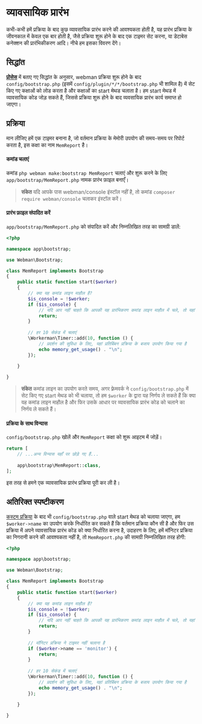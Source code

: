 # व्यावसायिक प्रारंभ

कभी-कभी हमें प्रक्रिया के बाद कुछ व्यावसायिक प्रारंभ करने की आवश्यकता होती है, यह प्रारंभ प्रक्रिया के जीवनकाल में केवल एक बार होती है, जैसे प्रक्रिया शुरू होने के बाद एक टाइमर सेट करना, या डेटाबेस कनेक्शन की प्रारंभिकीकरण आदि। नीचे हम इसका विवरण देंगे।

## सिद्धांत
**[प्रोसेस](process.md)** में बताए गए सिद्धांत के अनुसार, webman प्रक्रिया शुरू होने के बाद `config/bootstrap.php` (इसमें `config/plugin/*/*/bootstrap.php` भी शामिल है) में सेट किए गए कक्षाओं को लोड करता है और कक्षाओं का start मेथड चलाता है। हम start मेथड में व्यावसायिक कोड जोड़ सकते हैं, जिससे प्रक्रिया शुरू होने के बाद व्यवसायिक प्रारंभ कार्य समाप्त हो जाएगा।

## प्रक्रिया
मान लीजिए हमें एक टाइमर बनाना है, जो वर्तमान प्रक्रिया के मेमोरी उपयोग की समय-समय पर रिपोर्ट करता है, इस कक्षा का नाम `MemReport` है।

#### कमांड चलाएं

कमांड `php webman make:bootstrap MemReport` चलाएं और शुरू करने के लिए `app/bootstrap/MemReport.php` नामक प्रारंभ फ़ाइल बनाएँ।

> **संकेत**
> यदि आपके पास webman/console इंस्टॉल नहीं है, तो कमांड `composer require webman/console` चलाकर इंस्टॉल करें।

#### प्रारंभ फ़ाइल संपादित करें
`app/bootstrap/MemReport.php` को संपादित करें और निम्नलिखित तरह का सामग्री डालें:
```php
<?php

namespace app\bootstrap;

use Webman\Bootstrap;

class MemReport implements Bootstrap
{
    public static function start($worker)
    {
        // क्या यह कमांड लाइन माहौल है?
        $is_console = !$worker;
        if ($is_console) {
            // यदि आप नहीं चाहते कि आपकी यह प्रारंभिकरण कमांड लाइन माहौल में चले, तो यहां सीधे वापस लौटें
            return;
        }
        
        // हर 10 सेकंड में चलाएं
        \Workerman\Timer::add(10, function () {
            // प्रदर्शन की सुविधा के लिए, यहां प्रतिबिंबन प्रक्रिया के बजाय उपयोग किया गया है
            echo memory_get_usage() . "\n";
        });
        
    }

}
```

> **संकेत**
> कमांड लाइन का उपयोग करते समय, अगर फ़्रेमवर्क ने `config/bootstrap.php` में सेट किए गए start मेथड को भी चलाया, तो हम `$worker` के द्वारा यह निर्णय ले सकते हैं कि क्या यह कमांड लाइन माहौल है और फिर उसके आधार पर व्यावसायिक प्रारंभ कोड को चलाने का निर्णय ले सकते हैं।

#### प्रक्रिया के साथ विन्यास
`config/bootstrap.php` खोलें और `MemReport` कक्षा को शुरू आइटम में जोड़ें।
```php
return [
    // ...अन्य विन्यास यहाँ पर छोड़े गए हैं...
    
    app\bootstrap\MemReport::class,
];
```

इस तरह से हमने एक व्यावसायिक प्रारंभ प्रक्रिया पूरी कर ली है।

## अतिरिक्त स्पष्टीकरण
[कस्टम प्रक्रिया](../process.md) के बाद भी `config/bootstrap.php` वाले start मेथड को चलाया जाएगा, हम `$worker->name` का उपयोग करके निर्धारित कर सकते हैं कि वर्तमान प्रक्रिया कौन सी है और फिर उस प्रक्रिया में अपने व्यावसायिक प्रारंभ कोड को क्या निर्धारित करना है, उदाहरण के लिए, हमें मॉनिटर प्रक्रिया का निगरानी करने की आवश्यकता नहीं है, तो `MemReport.php` की सामग्री निम्नलिखित तरह होगी:
```php
<?php

namespace app\bootstrap;

use Webman\Bootstrap;

class MemReport implements Bootstrap
{
    public static function start($worker)
    {
        // क्या यह कमांड लाइन माहौल है?
        $is_console = !$worker;
        if ($is_console) {
            // यदि आप नहीं चाहते कि आपकी यह प्रारंभिकरण कमांड लाइन माहौल में चले, तो यहां सीधे वापस लौटें
            return;
        }
        
        // मॉनिटर प्रक्रिया ने टाइमर नहीं चलाना है
        if ($worker->name == 'monitor') {
            return;
        }
        
        // हर 10 सेकंड में चलाएं
        \Workerman\Timer::add(10, function () {
            // प्रदर्शन की सुविधा के लिए, यहां प्रतिबिंबन प्रक्रिया के बजाय उपयोग किया गया है
            echo memory_get_usage() . "\n";
        });
        
    }

}
```
